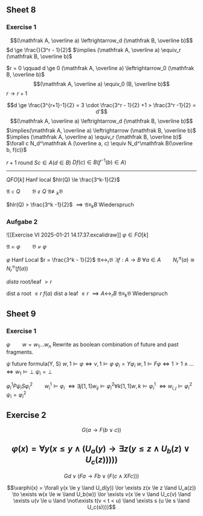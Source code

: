 ## Sheet 8
### Exercise 1
$$(\mathfrak A, \overline a) \leftrightarrow_d (\mathfrak B, \overline b)$$
$d \ge \frac{}{3^r - 1}{2}$
$\implies (\mathfrak A, \overline a) \equiv_r (\mathfrak B, \overline b)$

$r = 0 \qquad d \ge 0 (\mathfrak A, \overline a) \leftrightarrow_0 (\mathfrak B, \overline b)$
$$(\mathfrak A, \overline a) \equiv_0 (B, \overline b)$$
$r \to r+1$

$$d \ge \frac{3^{r+1}-1}{2} = 3 \cdot \frac{3^r - 1}{2} +1 > \frac{3^r -1}{2} = d'$$
$$(\mathfrak A, \overline a) \leftrightarrow_d (\mathfrak B, \overline b)$$
$\implies(\mathfrak A, \overline a) \leftrightarrow (\mathfrak B, \overline b)$
$\implies (\mathfrak A, \overline a) \equiv_r (\mathfrak B, \overline b)$
$\forall c N_d^\mathfrak A (\overline a, c) \equiv N_d^\mathfrak B(\overline b, f(c))$

$r+1$ round
$S c \in A(d \in B)$
$D f(c) \in B(f^{-1}(b)\in A)$


----

$Q FO[k]$ Hanf local
$hlr(Q) \le \frac{3^k-1}{2}$

$\mathfrak A \in Q\qquad \mathfrak B \not\in Q$
$\mathfrak A \not\equiv_k \mathfrak B$

$hlr(Q) > \frac{3^k -1}{2}$
$\implies \mathfrak A \equiv_k B$ Wiederspruch

### Aufgabe 2
![[Exercise VI 2025-01-21 14.17.37.excalidraw]]
$\varphi \in FO[k]$

$\mathfrak A \vDash \varphi \qquad \mathfrak B \not\vDash \varphi$

$\varphi$ Hanf Local
$r = \frac{3^k - 1}{2}$
$\mathfrak A \leftrightarrow_r \mathfrak B$
$\exists f : A \to B$
$\forall a \in A \qquad N_r^\mathfrak A(a) \cong N_r^\mathfrak B(f(a))$

$dist a$ root/leaf $> r$

dist a root $\le r$
$f(a)$
dist a leaf $\le r$
$\implies A\leftrightarrow_r B$
$\mathfrak A \equiv_k \mathfrak B$ Wiederspruch

## Sheet 9

### Exercise 1

$\varphi \qquad w = w_1 \dots w_n$
Rewrite as boolean combination of future and past fragments.

$\psi$ future formula(Y, S) $w, 1 \vDash \varphi \iff v, 1 \vDash \varphi$
$\varphi_i = Y \varphi_i$
$w, 1 \vDash F\varphi \iff 1 > 1 \land \dots \iff  w_1 \vDash \bot$
$\psi_i = \bot$

$\varphi_i^1 P \psi_i S \varphi_i^2 \qquad w_i^1 \vDash \varphi_i$
$\iff \exists j[1, 1] w_{ij} \vDash \varphi_i^2 \forall k[1,1] w, k\vDash \varphi_i^1$
$\iff w_{i, j} \vDash \varphi_i^2$
$\psi_i = \varphi_i^2$

## Exercise 2

$$G(a \to F(b\lor c))$$

$$\varphi(x) = \forall y(x \le y \land (U_a(y) \to \exists z(y \le z \land U_b(z) \lor U_c(z)))))$$
---

$$Gd \lor (Fa \to Fb \lor (F(c \land XFc)))$$

$$\varphi(x) = \forall y(x \le y \land U_d(y)) \lor \exists z(x \le z \land U_a(z)) \to \exists w(x \le w \land U_b(w)) \lor \exists v(x \le v \land U_c(v) \land \exists u(v \le u \land \not\exists t(v < t < u) \land \exists s (u \le s \land U_c(s))))$$

